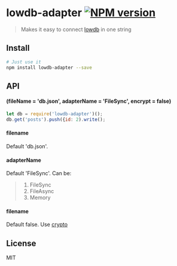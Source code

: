 # lowdb-adapter  [![NPM version](https://badge.fury.io/js/lowdb-adapter.svg)](http://badge.fury.io/js/lowdb-adapter)

> Makes it easy to connect [lowdb](https://github.com/typicode/lowdb) in one string

## Install

```bash
# Just use it
npm install lowdb-adapter --save
```
## API
#### (fileName = 'db.json', adapterName = 'FileSync', encrypt = false)
```js
let db = require('lowdb-adapter')();
db.get('posts').push({id: 2).write();
```
#### filename
Default 'db.json'.

#### adapterName
Default 'FileSync'. Can be:

>1. FileSync
>2. FileAsync
>3. Memory

#### filename
Default false. Use [crypto](https://nodejs.org/api/crypto.html)

## License

MIT
